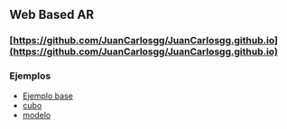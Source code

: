 ## Web Based AR

### [https://github.com/JuanCarlosgg/JuanCarlosgg.github.io](https://github.com/JuanCarlosgg/JuanCarlosgg.github.io)

### Ejemplos


+ [Ejemplo base](https://juancarlosgg.github.io/pagina.html)
+ [cubo](https://juancarlosgg.github.io/cubo.html) 
+ [modelo](https://juancarlosgg.github.io/modelo.html)
